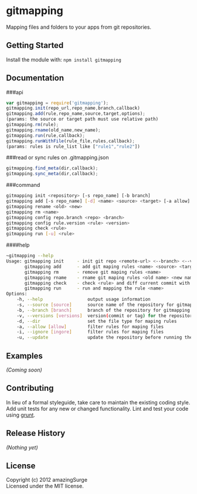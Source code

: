 # gitmapping

Mapping files and folders to your apps from git repositories.

## Getting Started
Install the module with: `npm install gitmapping`

## Documentation
###api
```javascript
var gitmapping = require('gitmapping');
gitmapping.init(repo_url,repo_name,branch,callback)
gitmapping.add(rule,repo_name,source,target,options);
(params: the source or target path must use relative path)
gitmapping.rm(rule);
gitmapping.rname(old_name,new_name);
gitmapping.run(rule,callback);
gitmapping.runWithFile(rule_file,rules,callback);
(params: rules is rule_list like ["rule1","rule2"])
```
###read or sync rules on .gitmapping.json
```javascript
gitmapping.find_meta(dir,callback);
gitmapping.sync_meta(dir,callback);
```
###command
```bash
gitmapping init <repository> [-s repo_name] [-b branch]   
gitmapping add [-s repo_name] [-d] <name> <source> <target> [-a allow] [-i ignore] [-v version]
gitmapping rename <old> <new>  
gitmapping rm <name>  
gitmapping config repo.branch <repo> <branch>  
gitmapping config rule.version <rule> <version> 
gitmapping check <rule>
gitmapping run [-u] <rule>
```
####help
```bash
~gitmapping --help
Usage: gitmapping init     - init git repo <remote-url> <--branch> <--version>           
       gitmapping add      - add git maping rules <name> <source> <target> <allow> <deny>
       gitmapping rm       - remove git maping rules <name>
       gitmapping rname    - rname git maping rules <old name> <new name>
       gitmapping check    - check <rule> and diff current commit with up-to-date commit
       gitmapping run      - run and mapping the rule <name>
Options:
    -h, --help                 output usage information
    -s, --source [source]      source name of the repository for gitmapping
    -b, --branch [branch]      branch of the repository for gitmapping init
    -v, --versions [versions]  version(commit or tag) for the repository
    -d, --dir                  set the file type for maping rules
    -a, --allow [allow]        filter rules for maping files
    -i, --ignore [ingore]      filter rules for maping files
    -u, --update               update the repository before running the rule
```  


## Examples
_(Coming soon)_

## Contributing
In lieu of a formal styleguide, take care to maintain the existing coding style. Add unit tests for any new or changed functionality. Lint and test your code using [grunt](https://github.com/cowboy/grunt).

## Release History
_(Nothing yet)_

## License
Copyright (c) 2012 amazingSurge  
Licensed under the MIT license.
